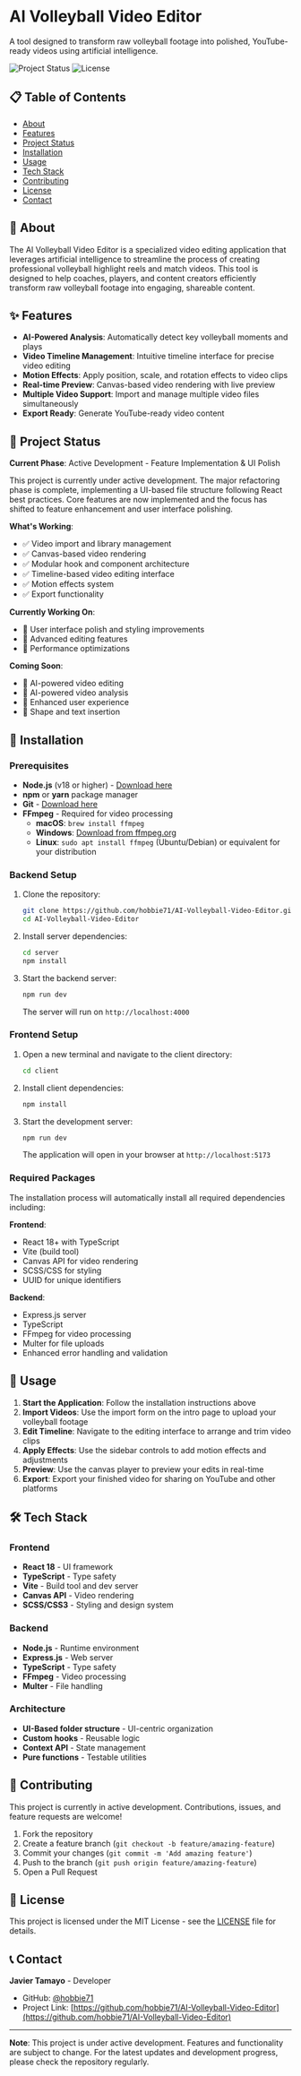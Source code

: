 # AI Volleyball Video Editor

A tool designed to transform raw volleyball footage into polished, YouTube-ready videos using artificial intelligence.

![Project Status](https://img.shields.io/badge/Status-In%20Development-yellow)
![License](https://img.shields.io/badge/License-MIT-blue)

## 📋 Table of Contents

- [About](#about)
- [Features](#features)
- [Project Status](#project-status)
- [Installation](#installation)
- [Usage](#usage)
- [Tech Stack](#tech-stack)
- [Contributing](#contributing)
- [License](#license)
- [Contact](#contact)

## 🏐 About

The AI Volleyball Video Editor is a specialized video editing application that leverages artificial intelligence to streamline the process of creating professional volleyball highlight reels and match videos. This tool is designed to help coaches, players, and content creators efficiently transform raw volleyball footage into engaging, shareable content.

## ✨ Features

- **AI-Powered Analysis**: Automatically detect key volleyball moments and plays
- **Video Timeline Management**: Intuitive timeline interface for precise video editing
- **Motion Effects**: Apply position, scale, and rotation effects to video clips
- **Real-time Preview**: Canvas-based video rendering with live preview
- **Multiple Video Support**: Import and manage multiple video files simultaneously
- **Export Ready**: Generate YouTube-ready video content

## 🚧 Project Status

**Current Phase**: Active Development - Feature Implementation & UI Polish

This project is currently under active development. The major refactoring phase is complete, implementing a UI-based file structure following React best practices. Core features are now implemented and the focus has shifted to feature enhancement and user interface polishing.

**What's Working**:

- ✅ Video import and library management
- ✅ Canvas-based video rendering
- ✅ Modular hook and component architecture
- ✅ Timeline-based video editing interface
- ✅ Motion effects system
- ✅ Export functionality

**Currently Working On**:

- 🔄 User interface polish and styling improvements
- 🔄 Advanced editing features
- 🔄 Performance optimizations

**Coming Soon**:

- 🔄 AI-powered video editing
- 🔄 AI-powered video analysis
- 🔄 Enhanced user experience
- 🔄 Shape and text insertion

## 🚀 Installation

### Prerequisites

- **Node.js** (v18 or higher) - [Download here](https://nodejs.org/)
- **npm** or **yarn** package manager
- **Git** - [Download here](https://git-scm.com/)
- **FFmpeg** - Required for video processing
  - **macOS**: `brew install ffmpeg`
  - **Windows**: [Download from ffmpeg.org](https://ffmpeg.org/download.html)
  - **Linux**: `sudo apt install ffmpeg` (Ubuntu/Debian) or equivalent for your distribution

### Backend Setup

1. Clone the repository:

   ```bash
   git clone https://github.com/hobbie71/AI-Volleyball-Video-Editor.git
   cd AI-Volleyball-Video-Editor
   ```

2. Install server dependencies:

   ```bash
   cd server
   npm install
   ```

3. Start the backend server:
   ```bash
   npm run dev
   ```
   The server will run on `http://localhost:4000`

### Frontend Setup

1. Open a new terminal and navigate to the client directory:

   ```bash
   cd client
   ```

2. Install client dependencies:

   ```bash
   npm install
   ```

3. Start the development server:
   ```bash
   npm run dev
   ```
   The application will open in your browser at `http://localhost:5173`

### Required Packages

The installation process will automatically install all required dependencies including:

**Frontend**:

- React 18+ with TypeScript
- Vite (build tool)
- Canvas API for video rendering
- SCSS/CSS for styling
- UUID for unique identifiers

**Backend**:

- Express.js server
- TypeScript
- FFmpeg for video processing
- Multer for file uploads
- Enhanced error handling and validation

## 🎯 Usage

1. **Start the Application**: Follow the installation instructions above
2. **Import Videos**: Use the import form on the intro page to upload your volleyball footage
3. **Edit Timeline**: Navigate to the editing interface to arrange and trim video clips
4. **Apply Effects**: Use the sidebar controls to add motion effects and adjustments
5. **Preview**: Use the canvas player to preview your edits in real-time
6. **Export**: Export your finished video for sharing on YouTube and other platforms

## 🛠 Tech Stack

### Frontend

- **React 18** - UI framework
- **TypeScript** - Type safety
- **Vite** - Build tool and dev server
- **Canvas API** - Video rendering
- **SCSS/CSS3** - Styling and design system

### Backend

- **Node.js** - Runtime environment
- **Express.js** - Web server
- **TypeScript** - Type safety
- **FFmpeg** - Video processing
- **Multer** - File handling

### Architecture

- **UI-Based folder structure** - UI-centric organization
- **Custom hooks** - Reusable logic
- **Context API** - State management
- **Pure functions** - Testable utilities

## 🤝 Contributing

This project is currently in active development. Contributions, issues, and feature requests are welcome!

1. Fork the repository
2. Create a feature branch (`git checkout -b feature/amazing-feature`)
3. Commit your changes (`git commit -m 'Add amazing feature'`)
4. Push to the branch (`git push origin feature/amazing-feature`)
5. Open a Pull Request

## 📄 License

This project is licensed under the MIT License - see the [LICENSE](LICENSE) file for details.

## 📞 Contact

**Javier Tamayo** - Developer

- GitHub: [@hobbie71](https://github.com/hobbie71)
- Project Link: [https://github.com/hobbie71/AI-Volleyball-Video-Editor](https://github.com/hobbie71/AI-Volleyball-Video-Editor)

---

**Note**: This project is under active development. Features and functionality are subject to change. For the latest updates and development progress, please check the repository regularly.
